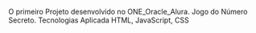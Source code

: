 O primeiro Projeto desenvolvido no ONE_Oracle_Alura.
Jogo do Número Secreto.
Tecnologias Aplicada HTML, JavaScript, CSS
